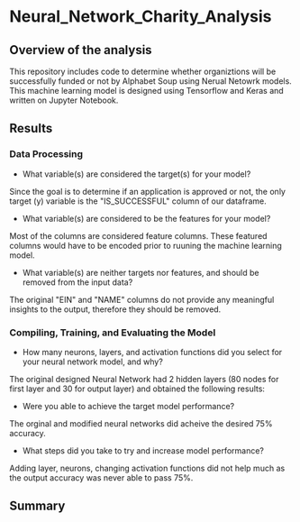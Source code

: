 # Neural_Network_Charity_Analysis

## Overview of the analysis
This repository includes code to determine whether organiztions will be successfully funded or not by Alphabet Soup using Nerual Netowrk models. This machine learning model is designed using Tensorflow and Keras and written on Jupyter Notebook.

## Results

### Data Processing

- What variable(s) are considered the target(s) for your model?

Since the goal is to determine if an application is approved or not, the only target (y) variable is the "IS_SUCCESSFUL" column of our dataframe.

- What variable(s) are considered to be the features for your model?

Most of the columns are considered feature columns. These featured columns would have to be encoded prior to ruuning the machine learning model.

- What variable(s) are neither targets nor features, and should be removed from the input data?

The original "EIN" and "NAME" columns do not provide any meaningful insights to the output, therefore they should be removed.

### Compiling, Training, and Evaluating the Model

- How many neurons, layers, and activation functions did you select for your neural network model, and why?

The original designed Neural Network had 2 hidden layers (80 nodes for first layer and 30 for output layer) and obtained the following results:


- Were you able to achieve the target model performance?

The orginal and modified neural networks did acheive the desired 75% accuracy. 

- What steps did you take to try and increase model performance?

Adding layer, neurons, changing activation functions did not help much as the output accuracy was never able to pass 75%.

## Summary

